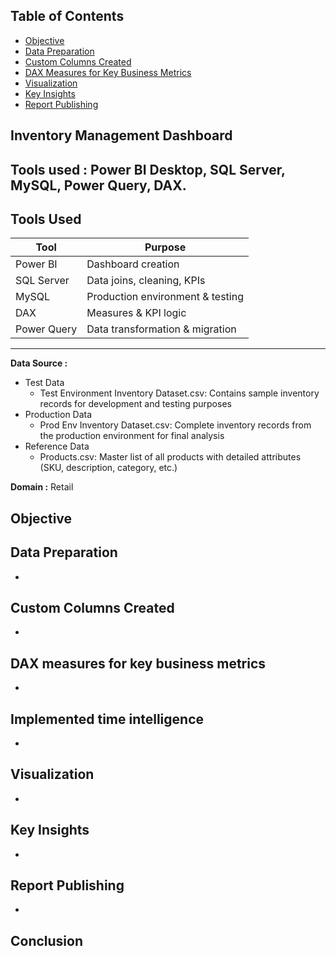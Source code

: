 ## Table of Contents
- [Objective](#objective)
- [Data Preparation](#data-preparation)
- [Custom Columns Created](#custom-columns-created)
- [DAX Measures for Key Business Metrics](#dax-measures-for-key-business-metrics)
- [Visualization](#visualization)
- [Key Insights](#key-insights)
- [Report Publishing](#report-publishing)
## Inventory Management Dashboard
**Tools used :** Power BI Desktop, SQL Server, MySQL, Power Query, DAX.
---

## Tools Used

| Tool         | Purpose                         |
|--------------|---------------------------------|
| Power BI     | Dashboard creation              |
| SQL Server   | Data joins, cleaning, KPIs      |
| MySQL        | Production environment & testing|
| DAX          | Measures & KPI logic            |
| Power Query  | Data transformation & migration |

---
 
**Data Source :** 
- Test Data  
  - Test Environment Inventory Dataset.csv: Contains sample inventory records for development and testing purposes
- Production Data  
  - Prod Env Inventory Dataset.csv: Complete inventory records from the production environment for final analysis
- Reference Data 
  - Products.csv: Master list of all products with detailed attributes (SKU, description, category, etc.)

**Domain :** Retail

## Objective

## Data Preparation
- 
## Custom Columns Created
- 
## DAX measures for key business metrics
- 
## Implemented time intelligence
- 
## Visualization
-  
## Key Insights
-   
## Report Publishing
- 
## Conclusion

